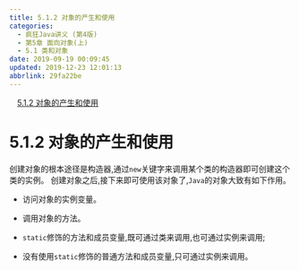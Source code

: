 ```yaml
---
title: 5.1.2 对象的产生和使用
categories: 
  - 疯狂Java讲义 (第4版)
  - 第5章 面向对象(上)
  - 5.1 类和对象
date: 2019-09-19 00:09:45
updated: 2019-12-23 12:01:13
abbrlink: 29fa22be
---
```

<div id='my_toc'><a href="/JavaReadingNotes/29fa22be/#5-1-2-对象的产生和使用" class="header_1">5.1.2 对象的产生和使用</a>&nbsp;<br></div>
<style>.header_1{margin-left: 1em;}.header_2{margin-left: 2em;}.header_3{margin-left: 3em;}.header_4{margin-left: 4em;}.header_5{margin-left: 5em;}.header_6{margin-left: 6em;}</style>
<!--more-->
<script>if (navigator.platform.search('arm')==-1){document.getElementById('my_toc').style.display = 'none';}var e,p = document.getElementsByTagName('p');while (p.length>0) {e = p[0];e.parentElement.removeChild(e);}</script>

<!--end-->
<!--SSTStart-->
# 5.1.2 对象的产生和使用 #
创建对象的根本途径是构造器,通过`new`关键字来调用某个类的构造器即可创建这个类的实例。
创建对象之后,接下来即可使用该对象了,`Java`的对象大致有如下作用。
- 访问对象的实例变量。
- 调用对象的方法。

- `static`修饰的方法和成员变量,既可通过类来调用,也可通过实例来调用;
- 没有使用`static`修饰的普通方法和成员变量,只可通过实例来调用。
<!--SSTStop-->

